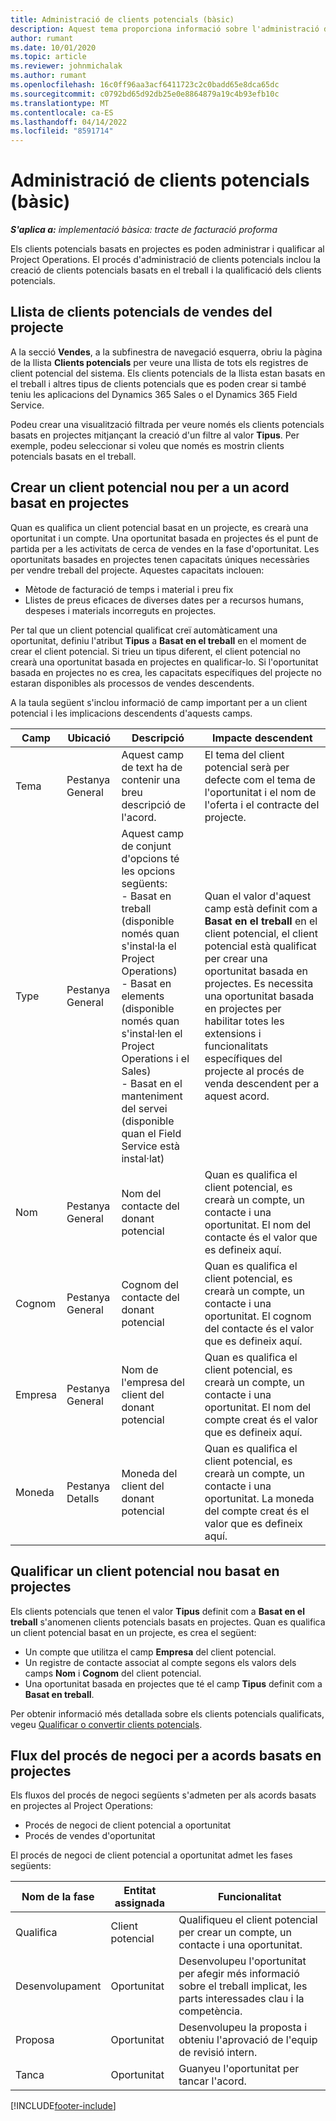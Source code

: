 ```yaml
---
title: Administració de clients potencials (bàsic)
description: Aquest tema proporciona informació sobre l'administració de clients potencials basats en projectes (pro).
author: rumant
ms.date: 10/01/2020
ms.topic: article
ms.reviewer: johnmichalak
ms.author: rumant
ms.openlocfilehash: 16c0ff96aa3acf6411723c2c0badd65e8dca65dc
ms.sourcegitcommit: c0792bd65d92db25e0e8864879a19c4b93efb10c
ms.translationtype: MT
ms.contentlocale: ca-ES
ms.lasthandoff: 04/14/2022
ms.locfileid: "8591714"
---
```

# <a name="manage-leads---lite"></a>Administració de clients potencials (bàsic)

_**S'aplica a:** implementació bàsica: tracte de facturació proforma_

Els clients potencials basats en projectes es poden administrar i qualificar al Project Operations. El procés d'administració de clients potencials inclou la creació de clients potencials basats en el treball i la qualificació dels clients potencials. 

## <a name="list-of-project-sales-leads"></a>Llista de clients potencials de vendes del projecte

A la secció **Vendes**, a la subfinestra de navegació esquerra, obriu la pàgina de la llista **Clients potencials** per veure una llista de tots els registres de client potencial del sistema. Els clients potencials de la llista estan basats en el treball i altres tipus de clients potencials que es poden crear si també teniu les aplicacions del Dynamics 365 Sales o el Dynamics 365 Field Service.

Podeu crear una visualització filtrada per veure només els clients potencials basats en projectes mitjançant la creació d'un filtre al valor **Tipus**. Per exemple, podeu seleccionar si voleu que només es mostrin clients potencials basats en el treball.

## <a name="creating-a-new-lead-for-a-project-based-deal"></a>Crear un client potencial nou per a un acord basat en projectes

Quan es qualifica un client potencial basat en un projecte, es crearà una oportunitat i un compte. Una oportunitat basada en projectes és el punt de partida per a les activitats de cerca de vendes en la fase d'oportunitat. Les oportunitats basades en projectes tenen capacitats úniques necessàries per vendre treball del projecte. Aquestes capacitats inclouen:

- Mètode de facturació de temps i material i preu fix
- Llistes de preus eficaces de diverses dates per a recursos humans, despeses i materials incorreguts en projectes.

Per tal que un client potencial qualificat creï automàticament una oportunitat, definiu l'atribut **Tipus** a **Basat en el treball** en el moment de crear el client potencial. Si trieu un tipus diferent, el client potencial no crearà una oportunitat basada en projectes en qualificar-lo. Si l'oportunitat basada en projectes no es crea, les capacitats específiques del projecte no estaran disponibles als processos de vendes descendents.

A la taula següent s'inclou informació de camp important per a un client potencial i les implicacions descendents d'aquests camps.

| **Camp** | **Ubicació** | **Descripció** | **Impacte descendent** |
| --- | --- | --- | --- |
| Tema | Pestanya General | Aquest camp de text ha de contenir una breu descripció de l'acord. | El tema del client potencial serà per defecte com el tema de l'oportunitat i el nom de l'oferta i el contracte del projecte. |
| Type | Pestanya General | Aquest camp de conjunt d'opcions té les opcions següents:</br>- Basat en treball (disponible només quan s'instal·la el Project Operations)</br>- Basat en elements (disponible només quan s'instal·len el Project Operations i el Sales)</br>- Basat en el manteniment del servei (disponible quan el Field Service està instal·lat) | Quan el valor d'aquest camp està definit com a **Basat en el treball** en el client potencial, el client potencial està qualificat per crear una oportunitat basada en projectes. Es necessita una oportunitat basada en projectes per habilitar totes les extensions i funcionalitats específiques del projecte al procés de venda descendent per a aquest acord. |
| Nom | Pestanya General | Nom del contacte del donant potencial | Quan es qualifica el client potencial, es crearà un compte, un contacte i una oportunitat. El nom del contacte és el valor que es defineix aquí. |
| Cognom | Pestanya General | Cognom del contacte del donant potencial | Quan es qualifica el client potencial, es crearà un compte, un contacte i una oportunitat. El cognom del contacte és el valor que es defineix aquí. |
| Empresa | Pestanya General | Nom de l'empresa del client del donant potencial | Quan es qualifica el client potencial, es crearà un compte, un contacte i una oportunitat. El nom del compte creat és el valor que es defineix aquí. |
| Moneda | Pestanya Detalls | Moneda del client del donant potencial | Quan es qualifica el client potencial, es crearà un compte, un contacte i una oportunitat. La moneda del compte creat és el valor que es defineix aquí. |

## <a name="qualify-a-new-project-based-lead"></a>Qualificar un client potencial nou basat en projectes

Els clients potencials que tenen el valor **Tipus** definit com a **Basat en el treball** s'anomenen clients potencials basats en projectes. Quan es qualifica un client potencial basat en un projecte, es crea el següent:

- Un compte que utilitza el camp **Empresa** del client potencial.
- Un registre de contacte associat al compte segons els valors dels camps **Nom** i **Cognom** del client potencial.
- Una oportunitat basada en projectes que té el camp **Tipus** definit com a **Basat en treball**.

Per obtenir informació més detallada sobre els clients potencials qualificats, vegeu [Qualificar o convertir clients potencials](/dynamics365/sales-enterprise/qualify-lead-convert-opportunity-sales).

## <a name="business-process-flow-for-project-based-deals"></a>Flux del procés de negoci per a acords basats en projectes

Els fluxos del procés de negoci següents s'admeten per als acords basats en projectes al Project Operations:

- Procés de negoci de client potencial a oportunitat
- Procés de vendes d'oportunitat

El procés de negoci de client potencial a oportunitat admet les fases següents:

| Nom de la fase | Entitat assignada | Funcionalitat |
| --- | --- | --- |
| Qualifica | Client potencial | Qualifiqueu el client potencial per crear un compte, un contacte i una oportunitat. |
| Desenvolupament | Oportunitat | Desenvolupeu l'oportunitat per afegir més informació sobre el treball implicat, les parts interessades clau i la competència. |
| Proposa | Oportunitat | Desenvolupeu la proposta i obteniu l'aprovació de l'equip de revisió intern. |
| Tanca  | Oportunitat | Guanyeu l'oportunitat per tancar l'acord. |


[!INCLUDE[footer-include](../../includes/footer-banner.md)]
